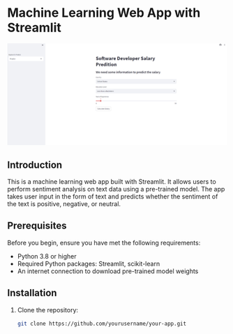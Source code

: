 # Machine Learning Web App with Streamlit

![alt text](PredictionPage.png)

## Introduction

This is a machine learning web app built with Streamlit. It allows users to perform sentiment analysis on text data using a pre-trained model. The app takes user input in the form of text and predicts whether the sentiment of the text is positive, negative, or neutral.

## Prerequisites

Before you begin, ensure you have met the following requirements:
- Python 3.8 or higher
- Required Python packages: Streamlit, scikit-learn
- An internet connection to download pre-trained model weights

## Installation

1. Clone the repository:

   ```bash
   git clone https://github.com/yourusername/your-app.git
